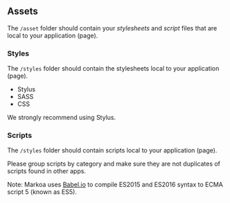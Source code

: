 Assets
------

The `/asset` folder should contain your *stylesheets* and *script* files that are local to your application (page).

### Styles

The `/styles` folder should contain the stylesheets local to your application (page).

-	Stylus
-	SASS
-	CSS

We strongly recommend using Stylus.

### Scripts

The `/styles` folder should contain scripts local to your application (page).

Please group scripts by category and make sure they are not duplicates of scripts found in other apps.

Note: Markoa uses [Babel.io](babeljs.io) to compile ES2015 and ES2016 syntax to ECMA script 5 (known as ES5).
